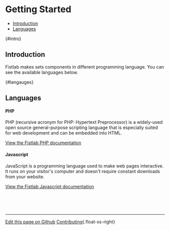 # Getting Started

- [Introduction](#intro)
- [Languages](#languages)

{#intro}
## [](#intro) Introduction
Fistlab makes sets components in different programming language.
You can see the available languages below.

{#langauges}
## [](#languages) Languages

#### [](#php) PHP

PHP (recursive acronym for PHP: Hypertext Preprocessor) is a widely-used
open source general-purpose scripting language that is especially suited
for web development and can be embedded into HTML.

[View the Fistlab PHP documentation](/docs/php)

#### [](#js) Javascript

JavaScript is a programming language used to make web pages interactive.
It runs on your visitor's computer and doesn't require constant
downloads from your website. 

[View the Fistlab Javascript documentation](/docs/js)

<br><br><br>
- - - - - - - - - -
[Edit this page on Github](https://github.com/fistlab/fistlab.org/edit/master/docs/getting-started.md) [Contributing](@url('docs/contributing')){.float-xs-right}
